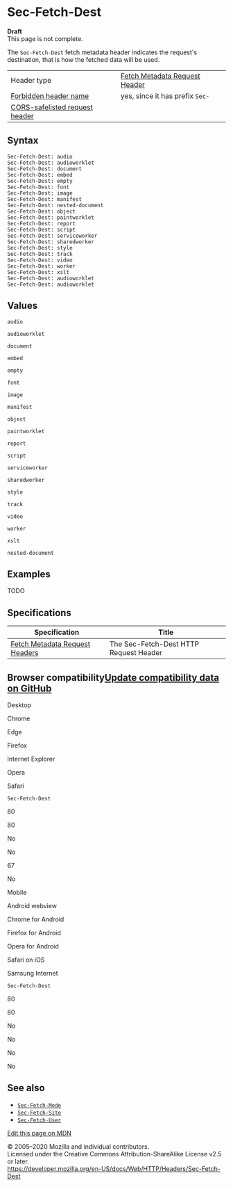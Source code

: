 Sec-Fetch-Dest
==============

**Draft**  
This page is not complete.

The `Sec-Fetch-Dest` fetch metadata header indicates the request's destination, that is how the fetched data will be used.

<table><tbody><tr class="odd"><td>Header type</td><td><a href="https://developer.mozilla.org/en-US/docs/Glossary/Fetch_Metadata_Request_Header">Fetch Metadata Request Header</a></td></tr><tr class="even"><td><a href="https://developer.mozilla.org/en-US/docs/Glossary/Forbidden_header_name">Forbidden header name</a></td><td>yes, since it has prefix <code>Sec-</code></td></tr><tr class="odd"><td><a href="https://developer.mozilla.org/en-US/docs/Glossary/CORS-safelisted_request_header">CORS-safelisted request header</a></td><td></td></tr></tbody></table>

Syntax
------

    Sec-Fetch-Dest: audio
    Sec-Fetch-Dest: audioworklet
    Sec-Fetch-Dest: document
    Sec-Fetch-Dest: embed
    Sec-Fetch-Dest: empty
    Sec-Fetch-Dest: font
    Sec-Fetch-Dest: image
    Sec-Fetch-Dest: manifest
    Sec-Fetch-Dest: nested-document
    Sec-Fetch-Dest: object
    Sec-Fetch-Dest: paintworklet
    Sec-Fetch-Dest: report
    Sec-Fetch-Dest: script
    Sec-Fetch-Dest: serviceworker
    Sec-Fetch-Dest: sharedworker
    Sec-Fetch-Dest: style
    Sec-Fetch-Dest: track
    Sec-Fetch-Dest: video
    Sec-Fetch-Dest: worker
    Sec-Fetch-Dest: xslt
    Sec-Fetch-Dest: audioworklet
    Sec-Fetch-Dest: audioworklet

Values
------

`audio`

`audioworklet`

`document`

`embed`

`empty`

`font`

`image`

`manifest`

`object`

`paintworklet`

`report`

`script`

`serviceworker`

`sharedworker`

`style`

`track`

`video`

`worker`

`xslt`

`nested-document`

Examples
--------

TODO

Specifications
--------------

<table><thead><tr class="header"><th>Specification</th><th>Title</th></tr></thead><tbody><tr class="odd"><td><a href="https://w3c.github.io/webappsec-fetch-metadata/#sec-fetch-dest-header">Fetch Metadata Request Headers</a></td><td>The Sec-Fetch-Dest HTTP Request Header</td></tr></tbody></table>

Browser compatibility<a href="https://github.com/mdn/browser-compat-data" class="bc-github-link">Update compatibility data on GitHub</a>
----------------------------------------------------------------------------------------------------------------------------------------

Desktop

<span class="bc-head-txt-label bc-head-icon-chrome">Chrome</span>

<span class="bc-head-txt-label bc-head-icon-edge">Edge</span>

<span class="bc-head-txt-label bc-head-icon-firefox">Firefox</span>

<span class="bc-head-txt-label bc-head-icon-ie">Internet Explorer</span>

<span class="bc-head-txt-label bc-head-icon-opera">Opera</span>

<span class="bc-head-txt-label bc-head-icon-safari">Safari</span>

`Sec-Fetch-Dest`

80

80

No

No

67

No

Mobile

<span class="bc-head-txt-label bc-head-icon-webview_android">Android webview</span>

<span class="bc-head-txt-label bc-head-icon-chrome_android">Chrome for Android</span>

<span class="bc-head-txt-label bc-head-icon-firefox_android">Firefox for Android</span>

<span class="bc-head-txt-label bc-head-icon-opera_android">Opera for Android</span>

<span class="bc-head-txt-label bc-head-icon-safari_ios">Safari on iOS</span>

<span class="bc-head-txt-label bc-head-icon-samsunginternet_android">Samsung Internet</span>

`Sec-Fetch-Dest`

80

80

No

No

No

No

See also
--------

-   [`Sec-Fetch-Mode`](sec-fetch-mode)
-   [`Sec-Fetch-Site`](sec-fetch-site)
-   [`Sec-Fetch-User`](sec-fetch-user)

<a href="https://developer.mozilla.org/en-US/docs/Web/HTTP/Headers/Sec-Fetch-Dest$edit" class="_attribution-link">Edit this page on MDN</a>

© 2005–2020 Mozilla and individual contributors.  
Licensed under the Creative Commons Attribution-ShareAlike License v2.5 or later.  
<a href="https://developer.mozilla.org/en-US/docs/Web/HTTP/Headers/Sec-Fetch-Dest" class="_attribution-link">https://developer.mozilla.org/en-US/docs/Web/HTTP/Headers/Sec-Fetch-Dest</a>
